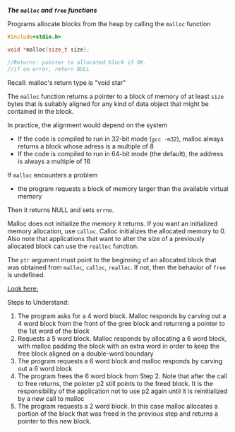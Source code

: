 ***The ```malloc``` and ```free``` functions***

Programs allocate blocks from the heap by calling the ```malloc``` function

```C
#include<stdio.h>

void *malloc(size_t size);

//Returns: pointer to allocated block if OK.
//if on error, return NULL
```

Recall: malloc's return type is "void star"

The ```malloc``` function returns a pointer to a block of memory of at least ```size``` bytes that is suitably aligned for any kind of data object that might be contained in the block.

In practice, the alignment would depend on the system

- If the code is compiled to run in 32-bit mode (```gcc -m32```), malloc always returns a block whose adress is a multiple of 8
- If the code is compiled to run in 64-bit mode (the default), the address is always a multiple of 16

If ```malloc``` encounters a problem

- the program requests a block of memory larger than the available virtual memory

Then it returns NULL and sets ```errno```. 

Malloc does not initialize the memory it returns. If you want an initialized memory allocation, use ```calloc```. Calloc initializes the allocated memory to 0. Also note that applications that want to alter the size of a previously allocated block can use the ```realloc``` function.

The ```ptr``` argument must point to the beginning of an allocated block that was obtained from ```malloc```, ```calloc```, ```realloc```. If not, then the behavior of ```free``` is undefined.

[Look here:](https://github.com/AvantikaYellapantula/Course-214/blob/master/Notes/MyNotes/Memory%20Allocation/malloc_visualization.jpg)

Steps to Understand:

1. The program asks for a 4 word block. Malloc responds by carving out a 4 word block from the front of the gree block and returning a pointer to the 1st word of the block
2. Requests a 5 word block. Malloc responds by allocating a 6 word block, with malloc padding the block with an extra word in order to keep the free block aligned on a double-word boundary
3. The program requests a 6 word block and malloc responds by carving out a 6 word block
4. The program frees the 6 word block from Step 2. Note that after the call to free returns, the pointer p2 still points to the freed block. It is the responsibility of the application not to use p2 again until it is reinitialized by a new call to malloc
5. The program requests a 2 word block. In this case malloc allocates a portion of the block that was freed in the previous step and returns a pointer to this new block.
